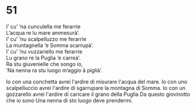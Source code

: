 # 51  
  
I’ cu’ ’na cunculella me ferarrie  
L’acqua re lu mare ammesurà’.  
I’ cu’ ’nu scalpelluzzo me ferarrìe  
La muntagnella ’e Somma scarrupà’.  
I’ cu’ ’nu vuzzariello me ferarrie  
Lu grano re la Puglia ’e carreà’.  
Ra stu giuvenielle che songo io,  
’Na nenna ra stu luogo m’aggio â piglià’.

Io con una conchetta avrei l'ardire
di misurare l'acqua del mare.
Io con uno scalpelluccio avrei l'ardire
di sgarrupare la montagna di Somma.
Io con un gozzarello avrei l'ardire
di caricare il grano della Puglia
Da questo giovinotto che io sono
Una nenna di sto luogo deve prendermi.
